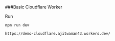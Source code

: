 ###Basic Cloudflare Worker

Run 
```
npm run dev
```

```
https://demo-cloudflare.ajitwaman43.workers.dev/
```
